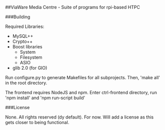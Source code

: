 ##ViaWare Media Centre - Suite of programs for rpi-based HTPC

###Building

Required Libraries:
* MySQL++
* Crypto++
* Boost libraries
  * System
  * Filesystem
  * ASIO
* glib 2.0 (for GIO)

Run configure.py to generate Makefiles for all subprojects.
Then, 'make all' in the root directory.

The frontend requires NodeJS and npm.
Enter ctrl-frontend directory, run 'npm install' and 'npm run-script build'

###License

None. All rights reserved (dy default). For now. Will add a license as this gets closer to being functional.

